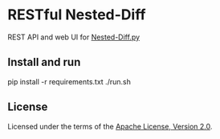 # RESTful Nested-Diff

REST API and web UI for [Nested-Diff.py](https://github.com/mr-mixas/Nested-Diff.py)

## Install and run

 pip install -r requirements.txt
 ./run.sh

## License

Licensed under the terms of the [Apache License, Version 2.0](http://www.apache.org/licenses/LICENSE-2.0).
